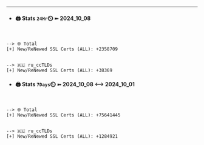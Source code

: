 

---
- #### 🖨️ **Stats** `24Hr`⏲️ ➼ 2024_10_08
```console


--> 🌐 Total
[+] New/ReNewed SSL Certs (ALL): +2358709


--> 🇷🇺 ru_ccTLDs
[+] New/ReNewed SSL Certs (ALL): +38369

```

- #### 🖨️ **Stats** `7Days`⏲️ ➼ 2024_10_08 <--> 2024_10_01
```console


--> 🌐 Total
[+] New/ReNewed SSL Certs (ALL): +75641445


--> 🇷🇺 ru_ccTLDs
[+] New/ReNewed SSL Certs (ALL): +1284921

```

